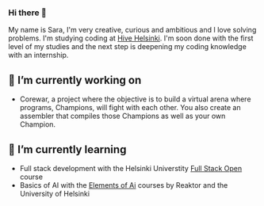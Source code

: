 ### Hi there 👋

My name is Sara, I'm very creative, curious and ambitious and I love solving problems. I'm studying coding at [Hive Helsinki](https://www.hive.fi/en/). I'm soon done with the first level of my studies and the next step is deepening my coding knowledge with an internship.

## 🔭 I’m currently working on
- Corewar, a project where the objective is to build a virtual arena where programs, Champions, will fight with each other. You also create an assembler that compiles those Champions as well as your own Champion.

## 🌱 I’m currently learning
- Full stack development with the Helsinki Universtity [Full Stack Open](https://fullstackopen.com/en) course
- Basics of AI with the [Elements of Ai](https://www.elementsofai.com/) courses by Reaktor and the University of Helsinki
